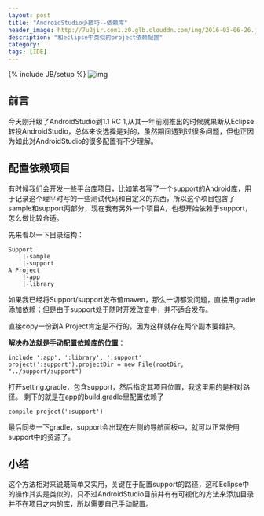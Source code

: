 ```yaml
---
layout: post
title: "AndroidStudio小技巧--依赖库"
header_image: http://7u2jir.com1.z0.glb.clouddn.com/img/2016-03-06-26.jpg
description: "和eclipse中类似的project依赖配置"
category: 
tags: [IDE]
---
```

{% include JB/setup %}
![img](http://7u2jir.com1.z0.glb.clouddn.com/img/2016-03-06-26.jpg)

## 前言
今天刚升级了AndroidStudio到1.1 RC 1,从其一年前刚推出的时候就果断从Eclipse转投AndroidStudio，总体来说选择是对的，虽然期间遇到过很多问题，但也正因为如此对AndroidStudio的很多配置有不少理解。

## 配置依赖项目

有时候我们会开发一些平台库项目，比如笔者写了一个support的Android库，用于记录这个理平时写的一些测试代码和自定义的东西，所以这个项目包含了sample和support两部分，现在我有另外一个项目A，也想开始依赖于support，怎么做比较合适。 

先来看以一下目录结构：

	Support
		|-sample
		|-support
	A Project
		|-app
		|-library
		

如果我已经将Support/support发布值maven，那么一切都没问题，直接用gradle添加依赖；但是由于support处于随时开发改变中，并不适合发布。

直接copy一份到A Project肯定是不行的，因为这样就存在两个副本要维护。


**解决办法就是手动配置依赖库的位置**：

	include ':app', ':library', ':support'
	project(':support').projectDir = new File(rootDir, "../support/support")
	
打开setting.gradle，包含support，然后指定其项目位置，我这里用的是相对路径。
剩下的就是在app的build.gradle里配置依赖了

	compile project(':support')

最后同步一下gradle，support会出现在左侧的导航面板中，就可以正常使用support中的资源了。

## 小结
这个方法相对来说既简单又实用，关键在于配置support的路径，这和Eclipse中的操作其实是类似的，只不过AndroidStudio目前并有有可视化的方法来添加目录并不在项目之内的库，所以需要自己手动配置。


